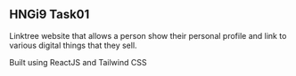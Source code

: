 ## HNGi9 Task01

Linktree website that allows a person show their personal profile and link to various digital things that they sell.

Built using ReactJS and Tailwind CSS
